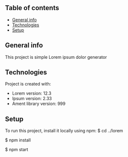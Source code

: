 ## Table of contents
* [General info](##general-info)
* [Technologies](##technologies)
* [Setup](##setup)
## General info
This project is simple Lorem ipsum dolor generator
## Technologies
Project is created with:
* Lorem version: 12.3
* Ipsum version: 2.33
* Ament library version: 999
## Setup
To run this project, install it locally using npm:
$ cd ../lorem

$ npm install

$ npm start

